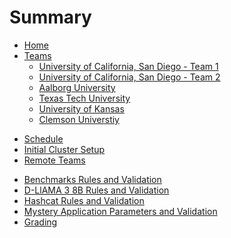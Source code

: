 # Summary
- [Home](./main.md)
- [Teams](./teams.md)
    - [University of California, San Diego - Team 1](./teams/ucsd1.md)
    - [University of California, San Diego - Team 2](./teams/ucsd2.md)
    - [Aalborg University](./teams/aau.md)
    - [Texas Tech University](./teams/texas.md)
    - [University of Kansas](./teams/ku.md)
    - [Clemson Universtiy](./teams/cu.md)
    <!-- Not relevant that they're not competing. They're not added because we have no info - [Boston University](./teams/bu.md) -->
<!-- Have not really written anything for this one
- [SBCC Org](./org.md) -->
- [Schedule](./sched.md)
- [Initial Cluster Setup](./setup.md)
- [Remote Teams](./hybrid.md)
<!-- This has not been filled out
- [General Submission Instructions](./submission.md)
-->
- [Benchmarks Rules and Validation](benchmark.md)
- [D-LlAMA 3 8B Rules and Validation](./dllama.md)
- [Hashcat Rules and Validation](./hashcat.md)
- [Mystery Application Parameters and Validation](./mystery.md)
- [Grading](./grading.md)
<!-- [Results](./results.md) -->
